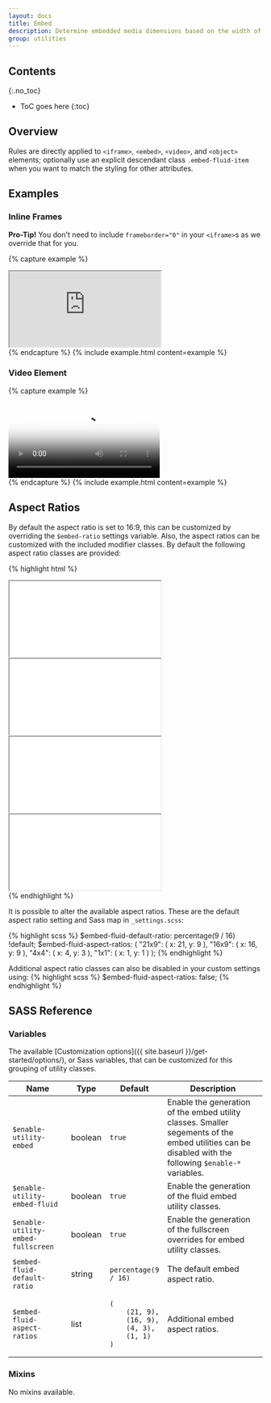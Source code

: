 ```yaml
---
layout: docs
title: Embed
description: Determine embedded media dimensions based on the width of their containing block by creating an intrinsic ratio that will scale on any device.
group: utilities
---
```


## Contents
{:.no_toc}

* ToC goes here
{:toc}

## Overview

Rules are directly applied to `<iframe>`, `<embed>`, `<video>`, and `<object>` elements; optionally use an explicit descendant class `.embed-fluid-item` when you want to match the styling for other attributes.

## Examples

### Inline Frames

**Pro-Tip!** You don't need to include `frameborder="0"` in your `<iframe>`s as we override that for you.

{% capture example %}
<div class="embed-fluid embed-fluid-16x9">
    <iframe class="embed-fluid-item" src="https://www.youtube.com/embed/MbGkL06EU90?rel=0" allowfullscreen></iframe>
</div>
{% endcapture %}
{% include example.html content=example %}

### Video Element

{% capture example %}
<div class="embed-fluid">
    <video poster="{{ site.baseurl }}/{{ site.docs_version }}/assets/video/niagara_falls.jpg" controls>
        <source src="{{ site.baseurl }}/{{ site.docs_version }}/assets/video/niagara_falls.mp4">
        <track src="{{ site.baseurl }}/{{ site.docs_version }}/assets/video/niagara_falls-en.vtt" label="English" kind="subtitles" srclang="en" default />
    </video>
</div>
{% endcapture %}
{% include example.html content=example %}

## Aspect Ratios

By default the aspect ratio is set to 16:9, this can be customized by overriding the `$embed-ratio` settings variable.  Also, the aspect ratios can be customized with the included modifier classes. By default the following aspect ratio classes are provided:

{% highlight html %}
<!-- 21:9 aspect ratio -->
<div class="embed-fluid embed-fluid-21x9">
  <iframe class="embed-fluid-item" src="..."></iframe>
</div>

<!-- 16:9 aspect ratio -->
<div class="embed-fluid embed-fluid-16x9">
  <iframe class="embed-fluid-item" src="..."></iframe>
</div>

<!-- 4:3 aspect ratio -->
<div class="embed-fluid embed-fluid-4x3">
  <iframe class="embed-fluid-item" src="..."></iframe>
</div>

<!-- 1:1 aspect ratio -->
<div class="embed-fluid embed-fluid-1x1">
  <iframe class="embed-fluid-item" src="..."></iframe>
</div>
{% endhighlight %}

It is possible to alter the available aspect ratios. These are the default aspect ratio setting and Sass map in `_settings.scss`:

{% highlight scss %}
$embed-fluid-default-ratio: percentage(9 / 16) !default;
$embed-fluid-aspect-ratios: (
    "21x9": (
        x: 21,
        y: 9
    ),
    "16x9": (
        x: 16,
        y: 9
    ),
    "4x4": (
        x: 4,
        y: 3
    ),
    "1x1": (
        x: 1,
        y: 1
    )
);
{% endhighlight %}

Additional aspect ratio classes can also be disabled in your custom settings using:
{% highlight scss %}
$embed-fluid-aspect-ratios: false;
{% endhighlight %}

## SASS Reference

### Variables

The available [Customization options]({{ site.baseurl }}/get-started/options/), or Sass variables, that can be customized for this grouping of utility classes.

<div class="table-scroll">
    <table class="table table-bordered table-striped">
        <thead>
            <tr>
                <th style="width: 100px;">Name</th>
                <th style="width: 50px;">Type</th>
                <th style="width: 50px;">Default</th>
                <th>Description</th>
            </tr>
        </thead>
        <tbody>
            <tr>
                <td><code>$enable-utility-embed</code></td>
                <td>boolean</td>
                <td><code>true</code></td>
                <td>
                    Enable the generation of the embed utility classes.
                    Smaller segements of the embed utilities can be disabled with the following <code>$enable-*</code> variables.
                </td>
            </tr>
            <tr>
                <td><code>$enable-utility-embed-fluid</code></td>
                <td>boolean</td>
                <td><code>true</code></td>
                <td>
                    Enable the generation of the fluid embed utility classes.
                </td>
            </tr>
            <tr>
                <td><code>$enable-utility-embed-fullscreen</code></td>
                <td>boolean</td>
                <td><code>true</code></td>
                <td>
                    Enable the generation of the fullscreen overrides for embed utility classes.
                </td>
            </tr>
            <tr>
                <td><code>$embed-fluid-default-ratio</code></td>
                <td>string</td>
                <td><code>percentage(9 / 16)</code></td>
                <td>
                    The default embed aspect ratio.
                </td>
            </tr>
            <tr>
                <td><code>$embed-fluid-aspect-ratios</code></td>
                <td>list</td>
                <td><pre><code>(
    (21, 9),
    (16, 9),
    (4, 3),
    (1, 1)
)</code></pre>
                </td>
                <td>
                    Additional embed aspect ratios.
                </td>
            </tr>
        </tbody>
    </table>
</div>

### Mixins

No mixins available.
